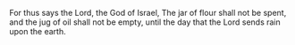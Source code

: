 For thus says the Lord, the God of Israel, The jar of flour shall not be spent, and the jug of oil shall not be empty, until the day that the Lord sends rain upon the earth.
